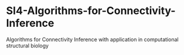 # SI4-Algorithms-for-Connectivity-Inference
Algorithms for Connectivity Inference with application in computational structural biology
